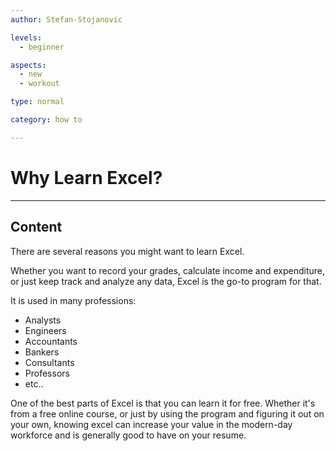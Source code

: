 ```yaml
---
author: Stefan-Stojanovic

levels:
  - beginner

aspects:
  - new
  - workout

type: normal

category: how to

---
```


# Why Learn Excel?

---
## Content

There are several reasons you might want to learn Excel.

Whether you want to record your grades, calculate income and expenditure, or just keep track and analyze any data, Excel is the go-to program for that.

It is used in many professions:
  - Analysts
  - Engineers
  - Accountants
  - Bankers
  - Consultants
  - Professors
  - etc..

One of the best parts of Excel is that you can learn it for free. Whether it's from a free online course, or just by using the program and figuring it out on your own, knowing excel can increase your value in the modern-day workforce and is generally good to have on your resume.